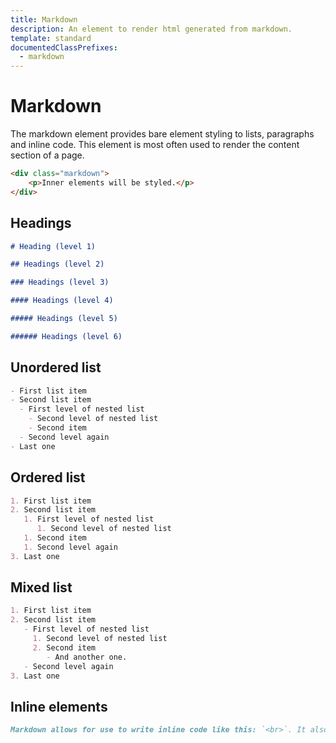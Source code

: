 ```yaml
---
title: Markdown
description: An element to render html generated from markdown.
template: standard
documentedClassPrefixes:
  - markdown
---
```


# Markdown

The markdown element provides bare element styling to lists, paragraphs and inline code. This element is most often used to render the content section of a page.

```html
<div class="markdown">
	<p>Inner elements will be styled.</p>
</div>
```

## Headings

```markdown
# Heading (level 1)

## Headings (level 2)

### Headings (level 3)

#### Headings (level 4)

##### Headings (level 5)

###### Headings (level 6)
```

## Unordered list

```markdown
- First list item
- Second list item
  - First level of nested list
    - Second level of nested list
    - Second item
  - Second level again
- Last one
```

## Ordered list

```markdown
1. First list item
2. Second list item
   1. First level of nested list
      1. Second level of nested list
   1. Second item
   1. Second level again
3. Last one
```

## Mixed list

```markdown
1. First list item
2. Second list item
   - First level of nested list
     1. Second level of nested list
     2. Second item
        - And another one.
   - Second level again
3. Last one
```

## Inline elements

```markdown
Markdown allows for use to write inline code like this: `<br>`. It also allows use to easily write links to other pages [like this one](~/src/index.md).
```
